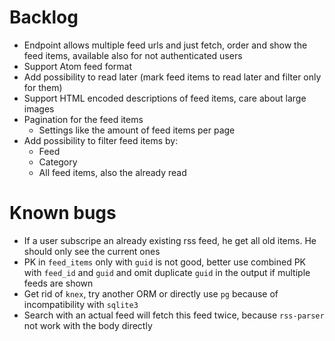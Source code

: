 # Backlog

* Endpoint allows multiple feed urls and just fetch, order and show the feed items, available also for not authenticated users
* Support Atom feed format
* Add possibility to read later (mark feed items to read later and filter only for them)
* Support HTML encoded descriptions of feed items, care about large images
* Pagination for the feed items
  * Settings like the amount of feed items per page
* Add possibility to filter feed items by:
  * Feed
  * Category
  * All feed items, also the already read

# Known bugs

* If a user subscripe an already existing rss feed, he get all old items. He should only see the current ones
* PK in `feed_items` only with `guid` is not good, better use combined PK with `feed_id` and `guid` and omit duplicate `guid` in the output if multiple feeds are shown
* Get rid of `knex`, try another ORM or directly use `pg` because of incompatibility with `sqlite3`
* Search with an actual feed will fetch this feed twice, because `rss-parser` not work with the body directly
